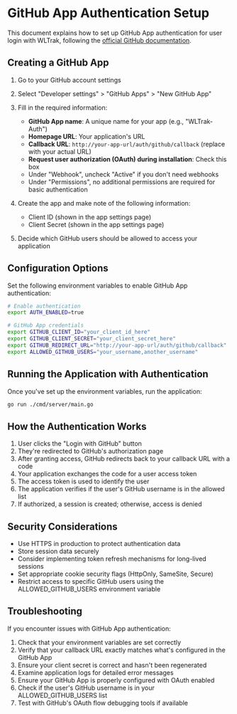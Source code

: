 # GitHub App Authentication Setup

This document explains how to set up GitHub App authentication for user login with WLTrak, following the [official GitHub documentation](https://docs.github.com/en/apps/creating-github-apps/writing-code-for-a-github-app/building-a-login-with-github-button-with-a-github-app).

## Creating a GitHub App

1. Go to your GitHub account settings
2. Select "Developer settings" > "GitHub Apps" > "New GitHub App"
3. Fill in the required information:
   - **GitHub App name**: A unique name for your app (e.g., "WLTrak-Auth")
   - **Homepage URL**: Your application's URL
   - **Callback URL**: `http://your-app-url/auth/github/callback` (replace with your actual URL)
   - **Request user authorization (OAuth) during installation**: Check this box
   - Under "Webhook", uncheck "Active" if you don't need webhooks
   - Under "Permissions", no additional permissions are required for basic authentication

2. Create the app and make note of the following information:
   - Client ID (shown in the app settings page)
   - Client Secret (shown in the app settings page)

3. Decide which GitHub users should be allowed to access your application

## Configuration Options

Set the following environment variables to enable GitHub App authentication:

```sh
# Enable authentication
export AUTH_ENABLED=true

# GitHub App credentials
export GITHUB_CLIENT_ID="your_client_id_here"
export GITHUB_CLIENT_SECRET="your_client_secret_here"  
export GITHUB_REDIRECT_URL="http://your-app-url/auth/github/callback"
export ALLOWED_GITHUB_USERS="your_username,another_username"
```

## Running the Application with Authentication

Once you've set up the environment variables, run the application:

```sh
go run ./cmd/server/main.go
```

## How the Authentication Works

1. User clicks the "Login with GitHub" button
2. They're redirected to GitHub's authorization page
3. After granting access, GitHub redirects back to your callback URL with a code
4. Your application exchanges the code for a user access token
5. The access token is used to identify the user
6. The application verifies if the user's GitHub username is in the allowed list
7. If authorized, a session is created; otherwise, access is denied

## Security Considerations

- Use HTTPS in production to protect authentication data
- Store session data securely
- Consider implementing token refresh mechanisms for long-lived sessions
- Set appropriate cookie security flags (HttpOnly, SameSite, Secure)
- Restrict access to specific GitHub users using the ALLOWED_GITHUB_USERS environment variable

## Troubleshooting

If you encounter issues with GitHub App authentication:

1. Check that your environment variables are set correctly
2. Verify that your callback URL exactly matches what's configured in the GitHub App
3. Ensure your client secret is correct and hasn't been regenerated
4. Examine application logs for detailed error messages
4. Ensure your GitHub App is properly configured with OAuth enabled
5. Check if the user's GitHub username is in your ALLOWED_GITHUB_USERS list
6. Test with GitHub's OAuth flow debugging tools if available